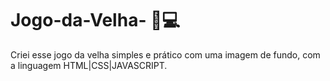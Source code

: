 # Jogo-da-Velha- 🚀💻
Criei esse jogo da velha simples e prático com uma imagem de fundo, com a linguagem HTML|CSS|JAVASCRIPT. 
